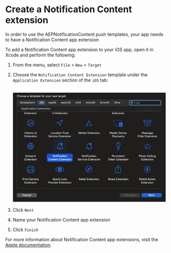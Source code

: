 # Create a Notification Content extension

In order to use the AEPNotificationContent push templates, your app needs to have a Notification Content app extension

To add a Notification Content app extension to your iOS app, open it in Xcode and perform the following:

1. From the menu, select `File` > `New` > `Target`

1. Choose the `Notification Content Extension` template under the `Application Extension` section of the `iOS` tab:<br /><br />

    <img src="./assets/createNotificationContentExtension.png" />

1. Click `Next`

1. Name your Notification Content app extension

1. Click `Finish`

For more information about Notification Content app extensions, visit the [Apple documentation](https://developer.apple.com/documentation/usernotificationsui/customizing-the-appearance-of-notifications?language=objc).
